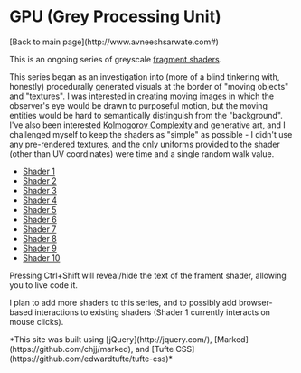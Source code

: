 <b>GPU (Grey Processing Unit)</b>
===============
<div>[Back to main page](http://www.avneeshsarwate.com#)</div>

This is an ongoing series of greyscale [fragment shaders](https://thebookofshaders.com/01/).

This series began as an investigation into (more of a blind tinkering with, honestly) procedurally generated visuals at the border of "moving objects" and "textures". I was interested in creating moving images in which the observer's eye would be drawn to purposeful motion, but the moving entities would be hard to semantically distinguish from the "background". I've also been interested [Kolmogorov Complexity](https://en.wikipedia.org/wiki/Kolmogorov_complexity) and generative art, and I challenged myself to keep the shaders as "simple" as possible - I didn't use any pre-rendered textures, and the only uniforms provided to the shader (other than UV coordinates) were time and a single random walk value. 

- [Shader 1](https://avneeshsarwate.github.io/The_Force/?liquidGridSmooth)
- [Shader 2](https://avneeshsarwate.github.io/The_Force/?circleSlices)
- [Shader 3](https://avneeshsarwate.github.io/The_Force/?wanderingBlotches)
- [Shader 4](https://avneeshsarwate.github.io/The_Force/?warpFeedback)
- [Shader 5](https://avneeshsarwate.github.io/The_Force/?plaidWarp)
- [Shader 6](https://avneeshsarwate.github.io/The_Force/?warpCanyons)
- [Shader 7](https://avneeshsarwate.github.io/The_Force/?inkSpiral)
- [Shader 8](https://avneeshsarwate.github.io/The_Force/?rainExperiments)
- [Shader 9](https://avneeshsarwate.github.io/The_Force/?mapTears)
- [Shader 10](https://avneeshsarwate.github.io/The_Force/?tadpoleClouds)


Pressing Ctrl+Shift will reveal/hide the text of the frament shader, allowing you to live code it.

I plan to add more shaders to this series, and to possibly add browser-based interactions to existing shaders (Shader 1 currently interacts on mouse clicks).


<footer>*This site was built using  [jQuery](http://jquery.com/), [Marked](https://github.com/chjj/marked), and [Tufte CSS](https://github.com/edwardtufte/tufte-css)*</footer>